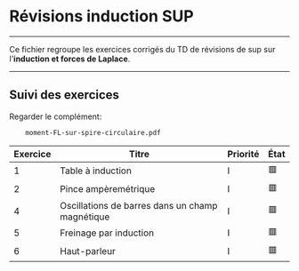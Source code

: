 # Révisions induction SUP

---

Ce fichier regroupe les exercices corrigés du TD de révisions de sup sur l'**induction et forces de Laplace**.

---

## Suivi des exercices

Regarder le complément:
```plain
    moment-FL-sur-spire-circulaire.pdf
```

| Exercice | Titre                                                          | Priorité | État |
|----------|----------------------------------------------------------------|----------|------|
| 1        | Table à induction                                              | I        | 🟥   |
| 2        | Pince ampèremétrique                                           | I        | 🟥   |
| 4        | Oscillations de barres dans un champ magnétique                | I        | 🟥   |
| 5        | Freinage par induction                                         | I        | 🟥   |
| 6        | Haut-parleur                                                   | I        | 🟥   |